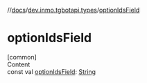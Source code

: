 //[docs](../../index.md)/[dev.inmo.tgbotapi.types](index.md)/[optionIdsField](option-ids-field.md)



# optionIdsField  
[common]  
Content  
const val [optionIdsField](option-ids-field.md): [String](https://kotlinlang.org/api/latest/jvm/stdlib/kotlin/-string/index.html)  



